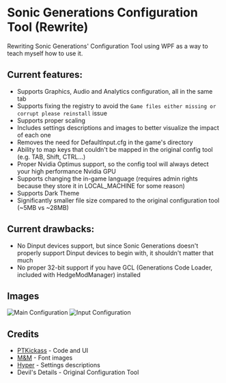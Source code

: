 # Sonic Generations Configuration Tool (Rewrite)

Rewriting Sonic Generations' Configuration Tool using WPF as a way to teach myself how to use it.

## Current features:

- Supports Graphics, Audio and Analytics configuration, all in the same tab
- Supports fixing the registry to avoid the `Game files either missing or corrupt please reinstall` issue
- Supports proper scaling
- Includes settings descriptions and images to better visualize the impact of each one
- Removes the need for DefaultInput.cfg in the game's directory
- Ability to map keys that couldn't be mapped in the original config tool (e.g. TAB, Shift, CTRL...)
- Proper Nvidia Optimus support, so the config tool will always detect your high performance Nvidia GPU
- Supports changing the in-game language (requires admin rights because they store it in LOCAL_MACHINE for some reason)
- Supports Dark Theme
- Significantly smaller file size compared to the original configuration tool (~5MB vs ~28MB)

## Current drawbacks:
- No Dinput devices support, but since Sonic Generations doesn't properly support Dinput devices to begin with, it shouldn't matter that much
- No proper 32-bit support if you have GCL (Generations Code Loader, included with HedgeModManager) installed

## Images
![Main Configuration](https://raw.githubusercontent.com/PTKickass/GenerationsConfigTool_Rewrite/master/Images/Config.png)
![Input Configuration](https://raw.githubusercontent.com/PTKickass/GenerationsConfigTool_Rewrite/master/Images/InputConfig.png)

## Credits
- [PTKickass](https://github.com/PTKickass) - Code and UI
- [M&M](https://github.com/ActualMandM) - Font images
- [Hyper](https://github.com/HyperBE32) - Settings descriptions
- Devil's Details - Original Configuration Tool
